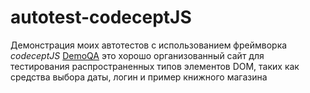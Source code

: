 # autotest-codeceptJS
Демонстрация моих автотестов с использованием фреймворка *codeceptJS*
[DemoQA](https://demoqa.com/) 
  это хорошо организованный сайт для тестирования распространенных типов элементов DOM, таких как средства выбора даты, логин и пример книжного магазина
